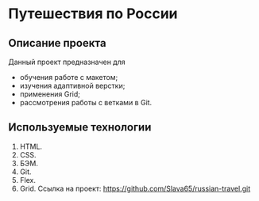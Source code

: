 # Путешествия по России


## Описание проекта
Данный проект предназначен для 
* обучения работе с макетом;
* изучения адаптивной верстки;
* применения Grid;
* рассмотрения работы с ветками в Git.

## Используемые технологии
1. HTML.
2. CSS.
3. БЭМ.
4. Git.
5. Flex.
6. Grid.
Ссылка на проект: https://github.com/Slava65/russian-travel.git
